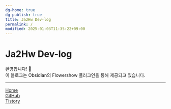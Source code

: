 ```yaml
---
dg-home: true
dg-publish: true
title: Ja2Hw Dev-log
permalink: /
modified: 2025-01-03T11:35:22+09:00
---
```


# Ja2Hw Dev-log

환영합니다! 👋<br>
이 블로그는 Obsidian의 Flowershow 플러그인을 통해 제공되고 있습니다.

---

[Home](https://ja2hwdev.pages.dev/)
<br>
[GitHub](https://github.com/Ja2Hw)
<br>
[Tistory](https://ja2hw.tistory.com/)
<br><br>
